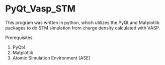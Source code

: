 # PyQt_Vasp_STM

This program was written in python, which utilizes the PyQt and Matplotlib packages to 
do STM simulation from charge density calculated with VASP.

Prerequisites
1. PyQt4
2. Matplotlib
3. Atomic Simulation Environment (ASE)

